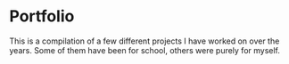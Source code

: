 # Portfolio

This is a compilation of a few different projects I have worked on over the years. Some of them have been for school, others were purely for myself.
